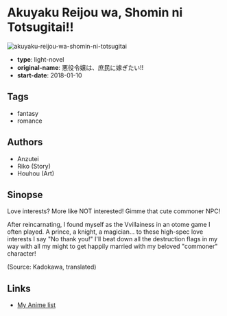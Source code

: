 # Akuyaku Reijou wa, Shomin ni Totsugitai!!

![akuyaku-reijou-wa-shomin-ni-totsugitai](https://cdn.myanimelist.net/images/manga/2/234661.jpg)

-   **type**: light-novel
-   **original-name**: 悪役令嬢は、庶民に嫁ぎたい!!
-   **start-date**: 2018-01-10

## Tags

-   fantasy
-   romance

## Authors

-   Anzutei
-   Riko (Story)
-   Houhou (Art)

## Sinopse

Love interests? More like NOT interested! Gimme that cute commoner NPC!

After reincarnating, I found myself as the Vvillainess in an otome game I often played. A prince, a knight, a magician... to these high-spec love interests I say "No thank you!" I'll beat down all the destruction flags in my way with all my might to get happily married with my beloved "commoner" character!

(Source: Kadokawa, translated)

## Links

-   [My Anime list](https://myanimelist.net/manga/119646/Akuyaku_Reijou_wa_Shomin_ni_Totsugitai)
